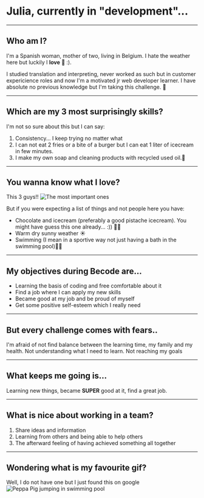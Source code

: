 

# Julia, currently in "development"... 
_________

## Who am I?
I'm a Spanish woman, mother of two, living in Belgium.
I hate the weather here but luckily I **love** 🍫 :). 

I studied translation and interpreting, never worked as such but in customer expericience roles and now I'm a motivated jr web developer learner.
I have absolute no previous knowledge but I'm taking this challenge. 💪
________

## Which are my 3 most surprisingly skills?

I'm not so sure about this but I can say:
1. Consistency... I keep trying no matter what
2. I can not eat 2 fries or a bite of a burger but I can eat 1 liter of icecream in few minutes. 
3. I make my own soap and cleaning products with recycled used oil.🧼
_________

## You wanna know what I love?

This 3 guys!! 
![The most important ones](picture%20of%20the%203%20most%20important.jpg)

But if you were expecting a list of things and not people here you have:
- Chocolate and icecream (preferably a good pistache icecream). You might have guess this one already... :)) 🍦🍫
- Warm dry sunny weather ☀️
- Swimming (I mean in a sportive way not just having a bath in the swimming pool)🏊‍♀️
______

## My objectives during Becode are...

- Learning the basis of coding and free comfortable about it
- Find a job where I can apply my new skills
- Became good at my job and be proud of myself
- Get some positive self-esteem which I really need
_____

## But every challenge comes with fears..

I'm afraid of not find balance between the learning time, my family and my health.
Not understanding what I need to learn.
Not reaching my goals
_____

## What keeps me going is...

Learning new things, became **SUPER** good at it, find a great job.

_____

## What is nice about working in a team?

1. Share ideas and information
2. Learning from others and being able to help others
3. The afterward feeling of having achieved something all together

_____

## Wondering what is my favourite gif?

Well, I do not have one but I just found this on google
![Peppa Pig jumping in swimming pool](https://i.giphy.com/SUbYGyL0tlTtzglUps.webp)